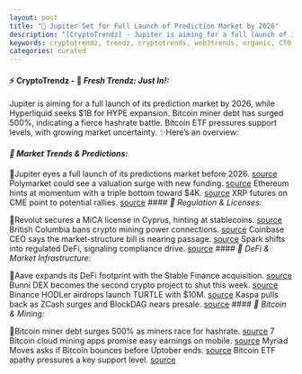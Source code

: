 ```yaml
---
layout: post
title: "🌅 Jupiter Set for Full Launch of Prediction Market by 2026"
description: "[CryptoTrendz] - Jupiter is aiming for a full launch of its prediction market by 2026, while Hyperliquid seeks $1B for HYPE expansion. Bitcoin miner debt has surged 500%, indicating a fierce hashrate battle. Bitcoin ETF pressures support levels, with growing market uncertainty."
keywords: cryptotrendz, trendz, cryptotrends, web3trends, organic, CTO, CEO, Bitcoin, market, miner, Mining, crypto, ETH, Stablecoin
categories: curated
---
```


#### ⚡ CryptoTrendz - 📌 *Fresh Trendz: Just In!:*

Jupiter is aiming for a full launch of its prediction market by 2026, while Hyperliquid seeks $1B for HYPE expansion. Bitcoin miner debt has surged 500%, indicating a fierce hashrate battle. Bitcoin ETF pressures support levels, with growing market uncertainty. ✨Here’s an overview:


#### *🔖 Market Trends & Predictions:*  

🔹Jupiter eyes a full launch of its predictions market before 2026. [source](https://s.avyag.com/8iir) Polymarket could see a valuation surge with new funding. [source](https://s.avyag.com/hjgm) Ethereum hints at momentum with a triple bottom toward $4K. [source](https://s.avyag.com/3nrh) XRP futures on CME point to potential rallies. [source](https://s.avyag.com/v1ot) #### *🔖 Regulation & Licenses:*  

🔹Revolut secures a MiCA license in Cyprus, hinting at stablecoins. [source](https://s.avyag.com/11iu) British Columbia bans crypto mining power connections. [source](https://s.avyag.com/lep1) Coinbase CEO says the market-structure bill is nearing passage. [source](https://s.avyag.com/xtl8) Spark shifts into regulated DeFi, signaling compliance drive. [source](https://s.avyag.com/hmek) #### *🔖 DeFi & Market Infrastructure:*  

🔹Aave expands its DeFi footprint with the Stable Finance acquisition. [source](https://s.avyag.com/jrsv) Bunni DEX becomes the second crypto project to shut this week. [source](https://s.avyag.com/5mbb) Binance HODLer airdrops launch TURTLE with $10M. [source](https://s.avyag.com/uvut) Kaspa pulls back as ZCash surges and BlockDAG nears presale. [source](https://s.avyag.com/je8q) #### *🔖 Bitcoin & Mining:*  

🔹Bitcoin miner debt surges 500% as miners race for hashrate. [source](https://s.avyag.com/v5hr) 7 Bitcoin cloud mining apps promise easy earnings on mobile. [source](https://s.avyag.com/3quc) Myriad Moves asks if Bitcoin bounces before Uptober ends. [source](https://s.avyag.com/6494) Bitcoin ETF apathy pressures a key support level. [source](https://s.avyag.com/cmyk)